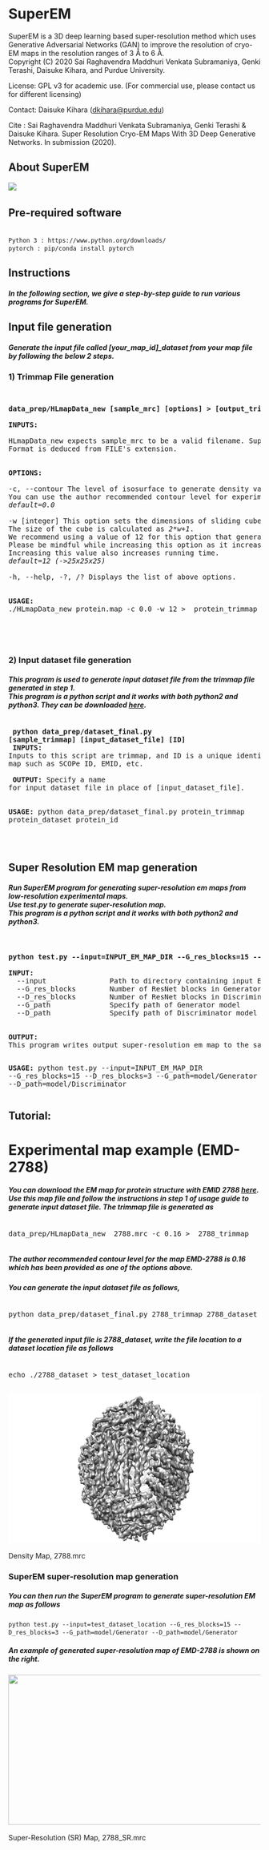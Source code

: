 # SuperEM
SuperEM is a 3D deep learning based super-resolution method which uses Generative Adversarial Networks (GAN) to improve the resolution of cryo-EM maps in the resolution ranges of 3 Å to 6 Å.  
Copyright (C) 2020 Sai Raghavendra Maddhuri Venkata Subramaniya, Genki Terashi, Daisuke Kihara, and Purdue University.

License: GPL v3 for academic use. (For commercial use, please contact us for different licensing)

Contact: Daisuke Kihara (dkihara@purdue.edu)

Cite : Sai Raghavendra Maddhuri Venkata Subramaniya, Genki Terashi & Daisuke Kihara. Super Resolution Cryo-EM Maps With 3D Deep Generative Networks. In submission (2020).  

## About SuperEM  
>   
![](https://github.com/kiharalab/SuperEM/blob/master/data/git/architecture.png)   


## Pre-required software
```

Python 3 : https://www.python.org/downloads/  
pytorch : pip/conda install pytorch   

```
## Instructions  
<meta charset="UTF-8">
<meta name="viewport" content="width=device-width, initial-scale=1">
<link rel="stylesheet" href="data/git/w3.css">  
<link rel="stylesheet" href="https://fonts.googleapis.com/css?family=Lato">
<link rel="stylesheet" href="https://fonts.googleapis.com/css?family=Montserrat">
<link rel="stylesheet" href="https://cdnjs.cloudflare.com/ajax/libs/font-awesome/4.7.0/css/font-awesome.min.css">

<div id="commands" class="w3-row-padding w3-padding-64 w3-container">
  <div class="w3-content">
	<h5> In the following section, we give a step-by-step guide to run various programs for SuperEM.
  </h5>

<div id="datagen" class="w3-row-padding w3-padding-64 w3-container">
<h2>Input file generation</h2>
<h5>
Generate the input file called [your_map_id]_dataset from your map file by following the below 2 steps.
</h5>
<b><h3>1) Trimmap File generation</h3></b>
<pre><p class="w3-code">
<b>data_prep/HLmapData_new [sample_mrc] [options] > [output_trimmap_filename]</b><br>
<b>INPUTS:</b><br>
HLmapData_new expects sample_mrc to be a valid filename. Supported file formats are Situs, CCP4, and MRC2000. 
Format is deduced from FILE's extension. 
<br>
<b>OPTIONS:</b><br>
-c, --contour The level of isosurface to generate density values for. 
You can use the author recommended contour level for experimental EM maps.
<i>default=0.0</i><br>
-w [integer] This option sets the dimensions of sliding cube used for input data generation.
The size of the cube is calculated as <i>2*w+1</i>.
We recommend using a value of 12 for this option that generates input cube of size 25*25*25.
Please be mindful while increasing this option as it increases the portion of an EM map a single cube covers.
Increasing this value also increases running time.  
<i>default=12 (->25x25x25)</i><br>
-h, --help, -?, /? Displays the list of above options.<br><br>
<b>USAGE:</b>
./HLmapData_new protein.map -c 0.0 -w 12 >  protein_trimmap
      </p></pre>
<br>

<b><h3>2) Input dataset file generation</h3></b>
	<h5>
	This program is used to generate input dataset file from the trimmap file generated in step 1.<br>
	This program is a python script and it works with both python2 and python3. They can be downloaded <a href=https://www.python.org/downloads/ target="_blank">here</a>.<br>
	</h5>
      <pre><p class="w3-code">
<b>python data_prep/dataset_final.py [sample_trimmap] [input_dataset_file] [ID]</b>
<br>
<b>INPUTS:</b> 
Inputs to this script are trimmap, and ID is a unique identifier of a map such as 
SCOPe ID, EMID, etc.<br><br>
<b>OUTPUT:</b>
Specify a name for input dataset file in place of [input_dataset_file].<br><br>
<b>USAGE:</b>
python data_prep/dataset_final.py protein_trimmap protein_dataset protein_id
     </p></pre>  
      </div>
  </div>
    <div class="w3-content">
	<div id="superem" class="w3-row-padding w3-padding-64 w3-container">
	<h2>Super Resolution EM map generation</h2>
	<h5>
	Run SuperEM program for generating super-resolution em maps from low-resolution experimental maps.<br>
	Use <b>test.py</b> to generate super-resolution map.<br>
	This program is a python script and it works with both python2 and python3.
	</h5>
      <pre><p class="w3-code">
<b>python test.py --input=INPUT_EM_MAP_DIR --G_res_blocks=15 --D_res_blocks=3 --G_path=GENERATOR_MODEL_PATH --D_path=DISCRIMINATOR_MODEL_PATH</b><br>
<b>INPUT:</b>
  --input               Path to directory containing input EM map files  
  --G_res_blocks        Number of ResNet blocks in Generator (Default : 15)
  --D_res_blocks        Number of ResNet blocks in Discriminator (Default : 3)
  --G_path              Specify path of Generator model
  --D_path              Specify path of Discriminator model
<br>
<b>OUTPUT:</b>
This program writes output super-resolution em map to the same directory as input.

<b>USAGE:</b>
python test.py --input=INPUT_EM_MAP_DIR --G_res_blocks=15 --D_res_blocks=3 --G_path=model/Generator --D_path=model/Discriminator
      </p></pre>
      </div>
  </div>

</div>

## Tutorial: 
<div id="ex2" class="w3-row-padding w3-padding-32 w3-container">
  <div class="w3-content">
   <h1>Experimental map example (EMD-2788)</h1>
    <div class="w3-twothird">

	
<h5>You can download the EM map for protein structure with EMID 2788 <a href="ftp://ftp.ebi.ac.uk/pub/databases/emdb/structures/EMD-2788" target="_blank" >here</a>. Use this map file and follow the instructions in step 1 of usage guide to generate input dataset file.
		The trimmap file is generated as 
	</h5>
	<pre><p class="w3-code">data_prep/HLmapData_new  2788.mrc -c 0.16 >  2788_trimmap</p></pre>
	<h5>The author recommended contour level for the map EMD-2788 is 0.16 which has been provided as one of the options above.
	</h5>
	<h5>You can generate the input dataset file as follows,
	</h5>
	<pre><p class="w3-code">python data_prep/dataset_final.py 2788_trimmap 2788_dataset 2788</p></pre>
	<h5>	
	If the generated input file is 2788_dataset, write the file location to a dataset location file as follows
      </h5>
	  <pre><p class="w3-code">echo ./2788_dataset > test_dataset_location</p></pre>
    </div>
    <div class="w3-third w3-center ">
     <img src=data/git/1.png width="600" height="300"> <p align="left">Density Map, 2788.mrc</p>
    </div>
	<!--style="width:150%;height:500%"-->

  </div>
</div>
<div class="w3-content">
    <div class="w3-twothird">
     <h3>SuperEM super-resolution map generation </h3>
    <h5>
	You can then run the SuperEM program to generate super-resolution EM map as follows
      </h5>

```
python test.py --input=test_dataset_location --G_res_blocks=15 --D_res_blocks=3 --G_path=model/Generator --D_path=model/Generator

```
<h5>
	An example of generated super-resolution map of EMD-2788 is shown on the right.
  </div> 
    <div class="w3-center ">
     <img src=data/git/2.png width="600" height="300">  <p align="left"> Super-Resolution (SR) Map, 2788_SR.mrc</p>
    </div>  
</div>
<div class="w3-row-padding w3-padding-32 w3-container">
</div>
